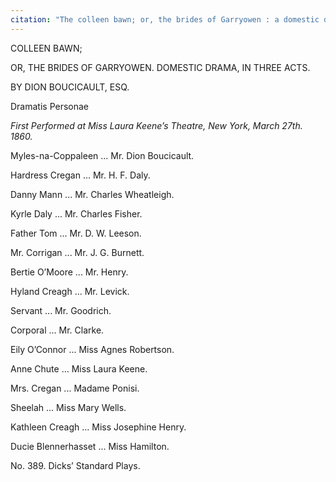 ```yaml
---
citation: "The colleen bawn; or, the brides of Garryowen : a domestic drama, in  three acts,	Boucicault, Dion, 1820-1890, London : John Dicks, Identifier b13704126, Image Number colleenbawnorbri0000bouc_0003, Hall Collection of Prompt Books, Warwick Digital Collections."
---
```


COLLEEN BAWN;

OR, THE BRIDES OF GARRYOWEN. DOMESTIC DRAMA, IN THREE ACTS. 

BY DION BOUCICAULT, ESQ.

Dramatis Personae

*First Performed at Miss Laura Keene’s Theatre, New York, March 27th. 1860.*

Myles-na-Coppaleen ... Mr. Dion Boucicault.

Hardress Cregan ...	Mr. H. F. Daly.

Danny Mann ... Mr. Charles Wheatleigh.

Kyrle Daly ... Mr. Charles Fisher.

Father Tom ... Mr. D. W. Leeson.

Mr. Corrigan ... Mr. J. G. Burnett.

Bertie O’Moore ... Mr. Henry.

Hyland Creagh ... Mr. Levick.

Servant ... Mr. Goodrich.

Corporal ... Mr. Clarke.

Eily O’Connor ... Miss Agnes Robertson.

Anne Chute ... Miss Laura Keene.

Mrs. Cregan ... Madame Ponisi.

Sheelah ... Miss Mary Wells.

Kathleen Creagh ...  Miss Josephine Henry.

Ducie Blennerhasset ... Miss Hamilton.

No. 389. Dicks’ Standard Plays.
